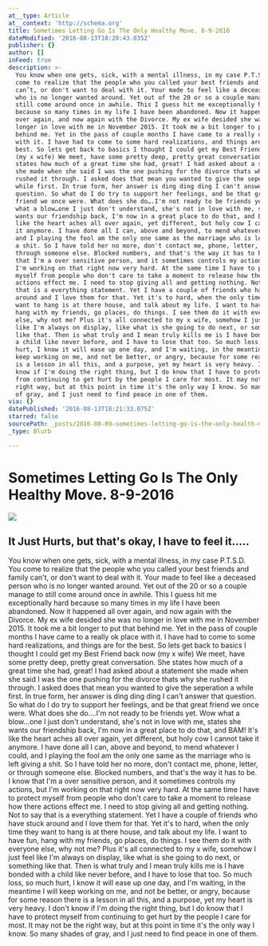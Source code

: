```yaml
---
at__type: Article
at__context: 'http://schema.org'
title: Sometimes Letting Go Is The Only Healthy Move. 8-9-2016
dateModified: '2016-08-13T18:20:43.035Z'
publisher: {}
author: []
inFeed: true
description: >-
  You know when one gets, sick, with a mental illness, in my case P.T.S.D. You
  come to realize that the people who you called your best friends and family
  can’t, or don't want to deal with it. Your made to feel like a deceased person
  who is no longer wanted around. Yet out of the 20 or so a couple manage to
  still come around once in awhile. This I guess hit me exceptionally hard
  because so many times in my life I have been abandoned. Now it happened all
  over again, and now again with the Divorce. My ex wife desided she was no
  longer in love with me in November 2015. It took me a bit longer to put that
  behind me. Yet in the pass of couple months I have came to a really ok place
  with it. I have had to come to some hard realizations, and things are for the
  best. So lets get back to basics I thought I could get my Best Friend back now
  (my x wife) We meet, have some pretty deep, pretty great conversation. She
  states how much of a great time she had, great! I had asked about a statement
  she made when she said I was the one pushing for the divorce thats why she
  rushed it through. I asked does that mean you wanted to give the seperation a
  while first. In true form, her answer is ding ding ding I can't answer that
  question. So what do I do try to support her feelings, and be that great
  friend we once were. What does she do….I'm not ready to be friends yet. Wow
  what a blow…one I just don't understand, she's not in love with me, states she
  wants our friendship back, I'm now in a great place to do that, and BAM! It's
  like the heart aches all over again, yet different, but holy cow I cannot take
  it anymore. I have done all I can, above and beyond, to mend whatever I could,
  and I playing the fool am the only one same as the marriage who is left giving
  a shit. So I have told her no more, don't contact me, phone, letter, or
  through someone else. Blocked numbers, and that's the way it has to be. I know
  that I'm a over sensitive person, and it sometimes controls my actions, but
  I'm working on that right now very hard. At the same time I have to protect
  myself from people who don't care to take a moment to release how there
  actions effect me. I need to stop giving all and getting nothing. Not to say
  that is a everything statement. Yet I have a couple of friends who have stuck
  around and I love them for that. Yet it's to hard, when the only time they
  want to hang is at there house, and talk about my life. I want to have fun,
  hang with my friends, go places, do things. I see them do it with everyone
  else, why not me? Plus it's all connected to my x wife, somehow I just feel
  like I'm always on display, like what is she going to do next, or something
  like that. Then is what truly and I mean truly kills me is I have bonded with
  a child like never before, and I have to lose that too. So much loss, so much
  hurt, I know it will ease up one day, and I'm waiting, in the meantime I will
  keep working on me, and not be better, or angry, because for some reason there
  is a lesson in all this, and a purpose, yet my heart is very heavy. I don't
  know if I'm doing the right thing, but I do know that I have to protect myself
  from continuing to get hurt by the people I care for most. It may not be the
  right way, but at this point in time it's the only way I know. So many shades
  of gray, and I just need to find peace in one of them.
via: {}
datePublished: '2016-08-13T18:21:33.075Z'
starred: false
sourcePath: _posts/2016-08-09-sometimes-letting-go-is-the-only-health-move8-9-2016.md
_type: Blurb

---
```

# Sometimes Letting Go Is The Only Healthy Move. 8-9-2016

<article style=""><img src="https://s3-us-west-2.amazonaws.com/the-grid-img/p/8b6ba1e137c73266a02b772129cf582e8eff393f.png" /><h1>It Just Hurts, but that's okay, I have to feel it.....</h1></article>

You know when one gets, sick, with a mental illness, in my case P.T.S.D. You come to realize that the people who you called your best friends and family can't, or don't want to deal with it. Your made to feel like a deceased person who is no longer wanted around. Yet out of the 20 or so a couple manage to still come around once in awhile. This I guess hit me exceptionally hard because so many times in my life I have been abandoned. Now it happened all over again, and now again with the Divorce. My ex wife desided she was no longer in love with me in November 2015\. It took me a bit longer to put that behind me. Yet in the pass of couple months I have came to a really ok place with it. I have had to come to some hard realizations, and things are for the best. So lets get back to basics I thought I could get my Best Friend back now (my x wife) We meet, have some pretty deep, pretty great conversation. She states how much of a great time she had, great! I had asked about a statement she made when she said I was the one pushing for the divorce thats why she rushed it through. I asked does that mean you wanted to give the seperation a while first. In true form, her answer is ding ding ding I can't answer that question. So what do I do try to support her feelings, and be that great friend we once were. What does she do....I'm not ready to be friends yet. Wow what a blow...one I just don't understand, she's not in love with me, states she wants our friendship back, I'm now in a great place to do that, and BAM! It's like the heart aches all over again, yet different, but holy cow I cannot take it anymore. I have done all I can, above and beyond, to mend whatever I could, and I playing the fool am the only one same as the marriage who is left giving a shit. So I have told her no more, don't contact me, phone, letter, or through someone else. Blocked numbers, and that's the way it has to be. I know that I'm a over sensitive person, and it sometimes controls my actions, but I'm working on that right now very hard. At the same time I have to protect myself from people who don't care to take a moment to release how there actions effect me. I need to stop giving all and getting nothing. Not to say that is a everything statement. Yet I have a couple of friends who have stuck around and I love them for that. Yet it's to hard, when the only time they want to hang is at there house, and talk about my life. I want to have fun, hang with my friends, go places, do things. I see them do it with everyone else, why not me? Plus it's all connected to my x wife, somehow I just feel like I'm always on display, like what is she going to do next, or something like that. Then is what truly and I mean truly kills me is I have bonded with a child like never before, and I have to lose that too. So much loss, so much hurt, I know it will ease up one day, and I'm waiting, in the meantime I will keep working on me, and not be better, or angry, because for some reason there is a lesson in all this, and a purpose, yet my heart is very heavy. I don't know if I'm doing the right thing, but I do know that I have to protect myself from continuing to get hurt by the people I care for most. It may not be the right way, but at this point in time it's the only way I know. So many shades of gray, and I just need to find peace in one of them.